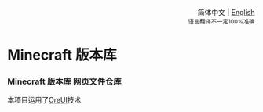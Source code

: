 <div align="right">

简体中文 | <a href="/README-en_US.md">English</a><br><sup>语言翻译不一定100%准确</sup>

</div>

# Minecraft 版本库

### Minecraft 版本库 网页文件仓库

本项目运用了[OreUI](https://github.com/Spectrollay/OreUI)技术
